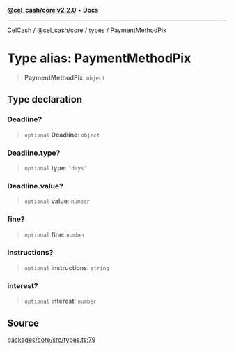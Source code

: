 [**@cel_cash/core v2.2.0**](../../README.md) • **Docs**

***

[CelCash](../../../../packages.md) / [@cel\_cash/core](../../README.md) / [types](../README.md) / PaymentMethodPix

# Type alias: PaymentMethodPix

> **PaymentMethodPix**: `object`

## Type declaration

### Deadline?

> `optional` **Deadline**: `object`

### Deadline.type?

> `optional` **type**: `"days"`

### Deadline.value?

> `optional` **value**: `number`

### fine?

> `optional` **fine**: `number`

### instructions?

> `optional` **instructions**: `string`

### interest?

> `optional` **interest**: `number`

## Source

[packages/core/src/types.ts:79](https://github.com/Pyxlab/celcash/blob/9e2eeefc75067a4b86d18d5bb144eb4446f097c2/packages/core/src/types.ts#L79)
